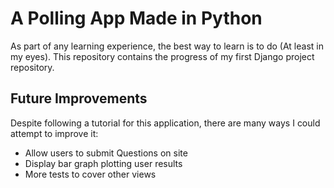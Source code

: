# A Polling App Made in Python #

As part of any learning experience, the best way to learn is to do (At least in my eyes). This repository contains the progress of my first Django project repository.

## Future Improvements ##

Despite following a tutorial for this application, there are many ways I could attempt to improve it:
- Allow users to submit Questions on site
- Display bar graph plotting user results
- More tests to cover other views

